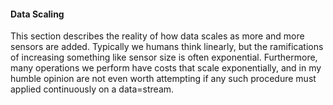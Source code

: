 #### Data Scaling

This section describes the reality of how data scales as more and more sensors are added. Typically we humans think linearly, but the ramifications of increasing something like sensor size is often exponential. Furthermore, many operations we perform have costs that scale exponentially, and in my humble opinion are not even worth attempting if any such procedure must applied continuously on a data=stream.
